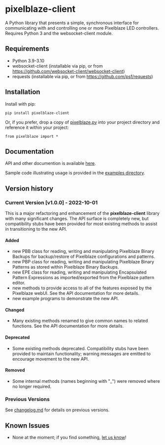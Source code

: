 # pixelblaze-client
A Python library that presents a simple, synchronous interface for communicating with and
controlling one or more Pixelblaze LED controllers. Requires Python 3 and the websocket-client
module.

## Requirements
- Python 3.9-3.10
- websocket-client (installable via pip, or from https://github.com/websocket-client/websocket-client)
- requests (installable via pip, or from https://github.com/psf/requests)

## Installation
Install with pip:

```pip install pixelblaze-client```

Or, if you prefer, drop a copy of [pixelblaze.py](https://github.com/zranger1/pixelblaze-client/blob/main/pixelblaze-client/pixelblaze.py) into your project directory and reference it within your project:

```from pixelblaze import *```

## Documentation

API and other documention is available [here](https://github.com/zranger1/pixelblaze-client/blob/main/docs/index.md).

Sample code illustrating usage is provided in the [examples directory](https://github.com/zranger1/pixelblaze-client/blob/main/pixelblaze-client/examples).

## Version history

### Current Version [**v1.0.0**] - 2022-10-01

This is a major refactoring and enhancement of the **pixelblaze-client** library with many significant changes. The API surface is completely new, but compatibility stubs have been provided for most existing methods to assist in transitioning to the new API.

#### Added

* new PBB class for reading, writing and manipulating Pixelblaze Binary Backups for backup/restore of Pixelblaze configurations and patterns.
* new PBP class for reading, writing and manipulating Pixelblaze Binary Patterns as stored within Pixelblaze Binary Backups.
* new EPE class for reading, writing and manipulating Encapsulated Pattern Expressions as imported/exported from the Pixelblaze pattern editor.
* new methods to provide access to all of the features exposed by the Pixelblaze webUI. See the API documentation for more details.
* new example programs to demonstrate the new API.

#### Changed

* Many existing methods renamed to give common names to related functions.  See the API documentation for more details.

#### Deprecated

* Some existing methods deprecated.  Compatibility stubs have been provided to maintain functionality; warning messages are emitted to encourage movement to the new API.

#### Removed

* Some internal methods (names beginning with "_") were removed where no longer required.

### Previous Versions

See [changelog.md](https://github.com/zranger1/pixelblaze-client/blob/main/changelog.md) for details on previous versions.

## Known Issues
- None at the moment; if you find something, [let us know](https://github.com/zranger1/pixelblaze-client/issues/new/choose)!
